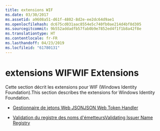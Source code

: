 ```yaml
---
title: extensions WIF
ms.date: 03/30/2017
ms.assetid: a9608a51-d61f-4802-8d2e-ee2dc64d9ae1
ms.openlocfilehash: dc675cd031aac8554e5c740fb0ae214d4bf8d305
ms.sourcegitcommit: 9b552addadfb57fab0b9e7852ed4f1f1b8a42f8e
ms.translationtype: HT
ms.contentlocale: fr-FR
ms.lasthandoff: 04/23/2019
ms.locfileid: "61780131"
---
```

# <a name="wif-extensions"></a><span data-ttu-id="fce96-102">extensions WIF</span><span class="sxs-lookup"><span data-stu-id="fce96-102">WIF Extensions</span></span>
<span data-ttu-id="fce96-103">Cette section décrit les extensions pour WIF (Windows Identity Foundation).</span><span class="sxs-lookup"><span data-stu-id="fce96-103">This section describes the extensions for Windows Identity Foundation.</span></span>  
  
- [<span data-ttu-id="fce96-104">Gestionnaire de jetons Web JSON</span><span class="sxs-lookup"><span data-stu-id="fce96-104">JSON Web Token Handler</span></span>](../../../docs/framework/security/json-web-token-handler.md)  
  
- [<span data-ttu-id="fce96-105">Validation du registre des noms d'émetteurs</span><span class="sxs-lookup"><span data-stu-id="fce96-105">Validating Issuer Name Registry</span></span>](../../../docs/framework/security/validating-issuer-name-registry.md)

